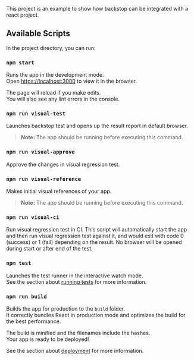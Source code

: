 This project is an example to show how backstop can be integrated with a react project.

## Available Scripts

In the project directory, you can run:

### `npm start`

Runs the app in the development mode.<br />
Open [https://localhost:3000](http://localhost:3000) to view it in the browser.

The page will reload if you make edits.<br />
You will also see any lint errors in the console.

### `npm run visual-test`

Launches backstop test and opens up the result report in default browser.
>**Note:** The app should be running before executing this command.

### `npm run visual-approve`
Approve the changes in visual regression test.

### `npm run visual-reference`
Makes initial visual references of your app.
>**Note:** The app should be running before executing this command.

### `npm run visual-ci`
Run visual regression test in CI. This script will automatically start the app and then run visual regression test against it, and would exit with code 0 (success) or 1 (fail) depending on the result. No browser will be opened during start or after end of the test.

### `npm test`

Launches the test runner in the interactive watch mode.<br />
See the section about [running tests](https://facebook.github.io/create-react-app/docs/running-tests) for more information.

### `npm run build`

Builds the app for production to the `build` folder.<br />
It correctly bundles React in production mode and optimizes the build for the best performance.

The build is minified and the filenames include the hashes.<br />
Your app is ready to be deployed!

See the section about [deployment](https://facebook.github.io/create-react-app/docs/deployment) for more information.
